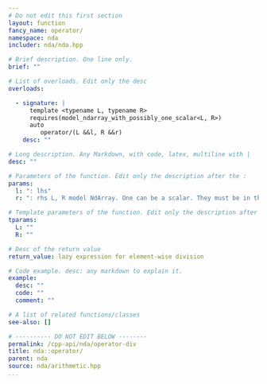 ```yaml
---
# Do not edit this first section
layout: function
fancy_name: operator/
namespace: nda
includer: nda/nda.hpp

# Brief description. One line only.
brief: ""

# List of overloads. Edit only the desc
overloads:

  - signature: |
      template <typename L, typename R>
      requires(model_ndarray_with_possibly_one_scalar<L, R>)
      auto
         operator/(L &&l, R &&r)
    desc: ""

# Long description. Any Markdown, with code, latex, multiline with |
desc: ""

# Parameters of the function. Edit only the description after the :
params:
  l: ": lhs"
  r: ": rhs L, R model NdArray. One can be a scalar. They must be in the same algebra.     * if the algebra is 'M' for L, then R must be a scalar. matrix/matrix is disabled.       NB : we could rewrite it as matrix * inverse(matrix) as in triqs arrays, but this looks ambigous."

# Template parameters of the function. Edit only the description after the :
tparams:
  L: ""
  R: ""

# Desc of the return value
return_value: lazy expression for element-wise division

# Code example. desc: any markdown to explain it.
example:
  desc: ""
  code: ""
  comment: ""

# A list of related functions/classes
see-also: []

# ---------- DO NOT EDIT BELOW --------
permalink: /cpp-api/nda/operator-div
title: nda::operator/
parent: nda
source: nda/arithmetic.hpp
...
```


